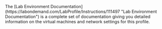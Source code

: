 <span class="documentation">
The [Lab Environment Documentation](https://labondemand.com/LabProfile/Instructions/111497 "Lab Environment Documentation")  is a complete set of documentation giving you detailed information on the virtual machines and network settings for this profile.
</span>